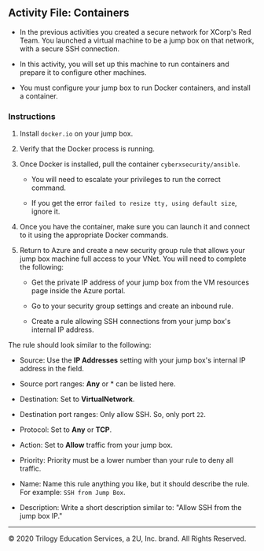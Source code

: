 ## Activity File: Containers

- In the previous activities you created a secure network for XCorp's Red Team. You launched a virtual machine to be a jump box on that network, with a secure SSH connection. 

- In this activity, you will set up this machine to run containers and prepare it to configure other machines.

- You must configure your jump box to run Docker containers, and install a container.

### Instructions

1. Install `docker.io` on your jump box.

2. Verify that the Docker process is running. 

3. Once Docker is installed, pull the container `cyberxsecurity/ansible`.
    - You will need to escalate your privileges to run the correct command.

    - If you get the error `failed to resize tty, using default size`, ignore it. 

4. Once you have the container, make sure you can launch it and connect to it using the appropriate Docker commands.

5. Return to Azure and create a new security group rule that allows your jump box machine full access to your VNet. You will need to complete the following:

    - Get the private IP address of your jump box from the VM resources page inside the Azure portal.

    - Go to your security group settings and create an inbound rule.
    - Create a rule allowing SSH connections from your jump box's internal IP address.
  
The rule should look similar to the following: 

- Source: Use the **IP Addresses** setting with your jump box's internal IP address in the field.

- Source port ranges: **Any** or * can be listed here.

- Destination: Set to **VirtualNetwork**.

- Destination port ranges: Only allow SSH. So, only port `22`.

- Protocol: Set to **Any** or **TCP**.

- Action: Set to **Allow** traffic from your jump box.

- Priority: Priority must be a lower number than your rule to deny all traffic.

- Name: Name this rule anything you like, but it should describe the rule. For example: `SSH from Jump Box`.

- Description: Write a short description similar to: "Allow SSH from the jump box IP."

---
© 2020 Trilogy Education Services, a 2U, Inc. brand. All Rights Reserved. 